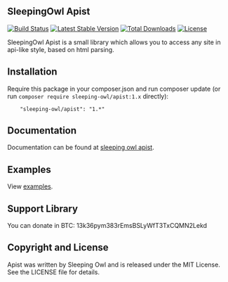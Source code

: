 ## SleepingOwl Apist

[![Build Status](https://travis-ci.org/sleeping-owl/apist.svg?branch=master)](https://travis-ci.org/sleeping-owl/apist)
[![Latest Stable Version](https://poser.pugx.org/sleeping-owl/apist/v/stable.svg)](https://packagist.org/packages/sleeping-owl/apist)
[![Total Downloads](https://poser.pugx.org/sleeping-owl/apist/downloads.svg)](https://packagist.org/packages/sleeping-owl/apist)
[![License](https://poser.pugx.org/sleeping-owl/apist/license.svg)](https://packagist.org/packages/sleeping-owl/apist)

SleepingOwl Apist is a small library which allows you to access any site in api-like style, based on html parsing.

## Installation

Require this package in your composer.json and run composer update (or run `composer require sleeping-owl/apist:1.x` directly):

		"sleeping-owl/apist": "1.*"

## Documentation

Documentation can be found at [sleeping owl apist](http://sleeping-owl-apist.gopagoda.com).

## Examples

View [examples](http://sleeping-owl-apist.gopagoda.com/#examples).

## Support Library

You can donate in BTC: 13k36pym383rEmsBSLyWfT3TxCQMN2Lekd

## Copyright and License

Apist was written by Sleeping Owl and is released under the MIT License. See the LICENSE file for details.